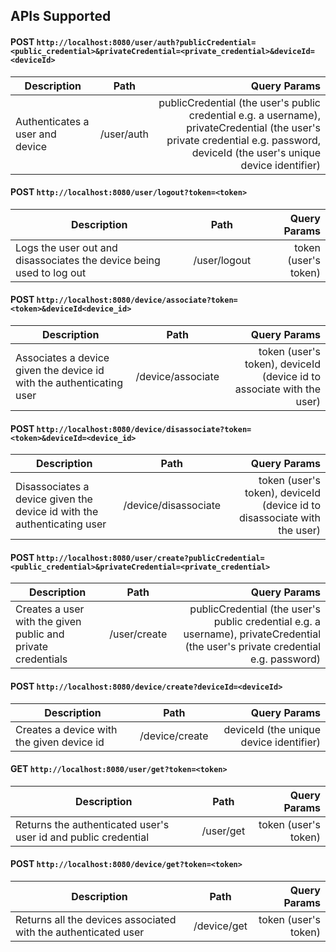 
## APIs Supported

#### POST `http://localhost:8080/user/auth?publicCredential=<public_credential>&privateCredential=<private_credential>&deviceId=<deviceId>`
| Description   |      Path      |  Query Params |
|---------------|:--------------:|--------------:|
| Authenticates a user and device |  /user/auth  | publicCredential (the user's public credential e.g. a username), privateCredential (the user's private credential e.g. password, deviceId (the user's unique device identifier) | 


#### POST `http://localhost:8080/user/logout?token=<token>`
| Description   |      Path      |  Query Params |
|---------------|:--------------:|--------------:|
| Logs the user out and disassociates the device being used to log out |  /user/logout | token (user's token) | 

#### POST `http://localhost:8080/device/associate?token=<token>&deviceId<device_id>`
| Description   |      Path      |  Query Params |
|---------------|:--------------:|--------------:|
| Associates a device given the device id with the authenticating user |  /device/associate | token (user's token), deviceId (device id to associate with the user) | 


#### POST `http://localhost:8080/device/disassociate?token=<token>&deviceId=<device_id>`
| Description   |      Path      |  Query Params |
|---------------|:--------------:|--------------:|
| Disassociates a device given the device id with the authenticating user  |  /device/disassociate | token (user's token), deviceId (device id to disassociate with the user) | 


#### POST `http://localhost:8080/user/create?publicCredential=<public_credential>&privateCredential=<private_credential>`
| Description   |      Path      |  Query Params |
|---------------|:--------------:|--------------:|
| Creates a user with the given public and private credentials |  /user/create | publicCredential (the user's public credential e.g. a username), privateCredential (the user's private credential e.g. password)  | 


#### POST `http://localhost:8080/device/create?deviceId=<deviceId>`
| Description   |      Path      |  Query Params |
|---------------|:--------------:|--------------:|
| Creates a device with the given device id |  /device/create | deviceId (the unique device identifier) | 

#### GET `http://localhost:8080/user/get?token=<token>`
| Description   |      Path      |  Query Params |
|---------------|:--------------:|--------------:|
| Returns the authenticated user's user id and public credential |  /user/get | token (user's token) | 

#### POST `http://localhost:8080/device/get?token=<token>`
| Description   |      Path      |  Query Params |
|---------------|:--------------:|--------------:|
| Returns all the devices associated with the authenticated user |  /device/get | token (user's token) | 

